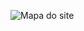 ![Mapa do site](http://www.plantuml.com/plantuml/svg/RLH1RYCv3Bpd5Re7HhuGe-FD6d1Y8pRsJgjfXu5QyefgOv5lx0i6SmWmG4w3kUJQ7njIaZkmCmS3Kf4ibefqttA2c3hoRGS78pzWIdXrRUQUB86xkjOZ9qgzfU0L4EGUEOM8d2_Bk0SVzX4wo7VJXEw0QVZXXO0BjC0ziOFXRVWU2lA43jBmCr8mBPgfbHhmpz2XJnbPnV22AR11C_iFRQ-bER3SHc2p6ZwsZYpmdzXKdcR_HMp1NMR8aVkEMaazurx6uItt7xv5ga_vEqIvLOq9VKjPO0dEV8iHXxSiiWa-GGfLpveIVl7DBCs_FHha19tKxE1L24CrY0GrBR1HatwXKXvYSPMhhH0r1SqQuv6aRSLNfpHvhmSrlHr3KaAM3b3T2oQS7Yata0wuGv4OzRdwXADCZKHRAP_xNOXT5LIWEoLNelNyiLd-8-1batMmT39zsH_5vz7DQTzINOlY6FSkVHsc1cHIbhAnm_znBxmiiCDzVLmXJt7qgs2ZDMBJkNe3mJJKGbiMC4j9ggmKZcBKT8lCvP6RPZPvMflB3P8OVZ98euJHmqYKeYYjQ3X38PinkSS8JlaVUazsU3zGrhGWIsaSVwc152wTNyoR-MRQB1_h5eeC83vf14Ulq0BNO6V0jtNW0XM3HCNvFEkPykPhxnKmmnvzpTf495zOUEmH-6PsL4YJ1BL8AHVV8H-GguGQgBSlCJzyw3weeUU9guYSJdjRpFZyc539vqFm35joEbWy_Tqd4pDzwLlGWwpe_4uFg-26zqGMohU5Zc1paSOs6Bioqvw30kURqpXWfXrPjLN3zoumgrMQN1sSRZ6g4zgyJ-YbLH5_imXxyef_xliQtB5GFP1_5i27b1lKLRv5tzPFycy0 "Mapa do site")
